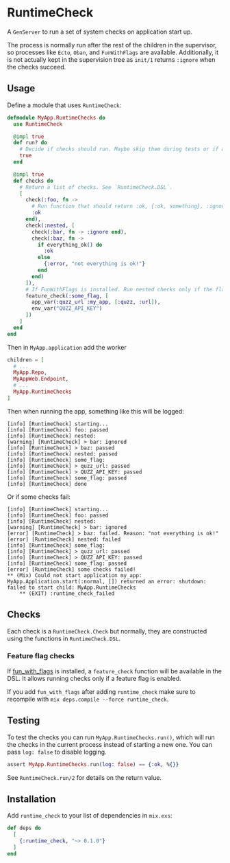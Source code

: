# RuntimeCheck

<!-- MDOC !-->

A `GenServer` to run a set of system checks on application start up.

The process is normally run after the rest of the children in the supervisor, so processes like
`Ecto`, `Oban`, and `FunWithFlags` are available.
Additionally, it is not actually kept in the supervision tree as `init/1` returns `:ignore` when
the checks succeed.

## Usage

Define a module that uses `RuntimeCheck`:

```elixir
defmodule MyApp.RuntimeChecks do
  use RuntimeCheck

  @impl true
  def run? do
    # Decide if checks should run. Maybe skip them during tests or if an env var is set.
    true
  end

  @impl true
  def checks do
    # Return a list of checks. See `RuntimeCheck.DSL`.
    [
      check(:foo, fn ->
        # Run function that should return :ok, {:ok, something}, :ignore or {:error, reason}
        :ok
      end),
      check(:nested, [
        check(:bar, fn -> :ignore end),
        check(:baz, fn ->
          if everything_ok() do
            :ok
          else
            {:error, "not everything is ok!"}
          end
        end)
      ]),
      # If FunWithFlags is installed. Run nested checks only if the flag is enabled.
      feature_check(:some_flag, [
        app_var(:quzz_url :my_app, [:quzz, :url]),
        env_var("QUZZ_API_KEY")
      ])
    ]
  end
end
```

Then in `MyApp.application` add the worker

```elixir
children = [
  # ...
  MyApp.Repo,
  MyAppWeb.Endpoint,
  # ...
  MyApp.RuntimeChecks
]
```

Then when running the app, something like this will be logged:

```text
[info] [RuntimeCheck] starting...
[info] [RuntimeCheck] foo: passed
[info] [RuntimeCheck] nested:
[warning] [RuntimeCheck] > bar: ignored
[info] [RuntimeCheck] > baz: passed
[info] [RuntimeCheck] nested: passed
[info] [RuntimeCheck] some_flag:
[info] [RuntimeCheck] > quzz_url: passed
[info] [RuntimeCheck] > QUZZ_API_KEY: passed
[info] [RuntimeCheck] some_flag: passed
[info] [RuntimeCheck] done
```

Or if some checks fail:

```text
[info] [RuntimeCheck] starting...
[info] [RuntimeCheck] foo: passed
[info] [RuntimeCheck] nested:
[warning] [RuntimeCheck] > bar: ignored
[error] [RuntimeCheck] > baz: failed. Reason: "not everything is ok!"
[error] [RuntimeCheck] nested: failed
[info] [RuntimeCheck] some_flag:
[info] [RuntimeCheck] > quzz_url: passed
[info] [RuntimeCheck] > QUZZ_API_KEY: passed
[info] [RuntimeCheck] some_flag: passed
[error] [RuntimeCheck] some checks failed!
** (Mix) Could not start application my_app: MyApp.Application.start(:normal, []) returned an error: shutdown: failed to start child: MyApp.RuntimeChecks
    ** (EXIT) :runtime_check_failed
```

## Checks

Each check is a `RuntimeCheck.Check` but normally, they are constructed using the functions
in `RuntimeCheck.DSL`.

### Feature flag checks

If [fun_with_flags](https://github.com/tompave/fun_with_flags) is installed, a `feature_check`
function will be available in the DSL. It allows running checks only if a feature flag is
enabled.

If you add `fun_with_flags` after adding `runtime_check` make sure to recompile with
`mix deps.compile --force runtime_check`.

## Testing

To test the checks you can run `MyApp.RuntimeChecks.run()`, which will run the checks in the
current process instead of starting a new one. You can pass `log: false` to disable logging.

```elixir
assert MyApp.RuntimeChecks.run(log: false) == {:ok, %{}}
```

See `RuntimeCheck.run/2` for details on the return value.

<!-- MDOC !-->

## Installation

Add `runtime_check` to your list of dependencies in `mix.exs`:

```elixir
def deps do
  [
    {:runtime_check, "~> 0.1.0"}
  ]
end
```
